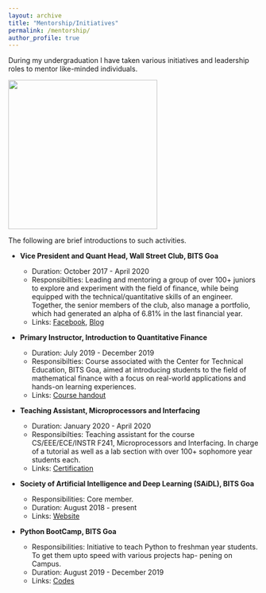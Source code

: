 ```yaml
---
layout: archive
title: "Mentorship/Initiatives"
permalink: /mentorship/
author_profile: true
---
```


During my undergraduation I have taken various initiatives and leadership roles to mentor like-minded individuals.

<img src="https://github.com/sauradefy99/sauradefy99.github.io/blob/master/images/lect.jpg" width="300">

The following are brief introductions to such activities.

* **Vice President and Quant Head, Wall Street Club, BITS Goa**
  * Duration: October 2017 - April 2020
  * Responsibilties: Leading and mentoring a group of over 100+ juniors to explore and experiment with the field of finance, while being equipped with the technical/quantitative skills of an engineer. Together, the senior members of the club, also manage a portfolio, which had generated an alpha of 6.81% in the last financial year.
  * Links: [Facebook](https://www.facebook.com/wsc.bitsgoa), [Blog](https://medium.com/the-new-daily)

* **Primary Instructor, Introduction to Quantitative Finance**
  * Duration: July 2019 - December 2019
  * Responsibilties: Course associated with the Center for Technical Education, BITS Goa, aimed at introducing students to the
field of mathematical finance with a focus on real-world applications and hands-on learning experiences.
  * Links: [Course handout](https://docs.google.com/document/d/1gTUGB2W3mXV64XPHh7DZFhojVgTo7pZWm-SGHZGkXBU/edit?usp=sharing)

* **Teaching Assistant, Microprocessors and Interfacing**
  * Duration: January 2020 - April 2020
  * Responsibilties: Teaching assistant for the course CS/EEE/ECE/INSTR F241, Microprocessors and Interfacing. In charge of a
tutorial as well as a lab section with over 100+ sophomore year students each.
  * Links: [Certification]()
  
* **Society of Artificial Intelligence and Deep Learning (SAiDL), BITS Goa**
  * Responsibilities: Core member.
  * Duration: August 2018 - present
  * Links: [Website](https://www.saidl.in/)
  
* **Python BootCamp, BITS Goa**
  * Responsibilities: Initiative to teach Python to freshman year students. To get them upto speed with various projects hap-
pening on Campus.
  * Duration: August 2019 - December 2019
  * Links: [Codes](https://github.com/SforAiDl/Bootcamp)
